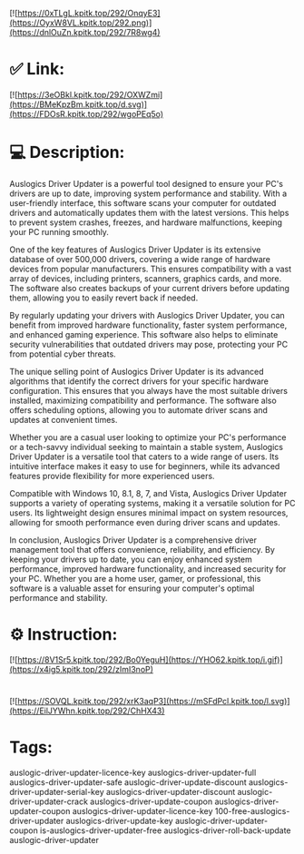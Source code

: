 [![https://0xTLgL.kpitk.top/292/OnqyE3](https://OyxW8VL.kpitk.top/292.png)](https://dnlOuZn.kpitk.top/292/7R8wg4)
# ✅ Link:
[![https://3eOBkl.kpitk.top/292/OXWZmi](https://BMeKpzBm.kpitk.top/d.svg)](https://FDOsR.kpitk.top/292/wgoPEq5o)
# 💻 Description:
Auslogics Driver Updater is a powerful tool designed to ensure your PC's drivers are up to date, improving system performance and stability. With a user-friendly interface, this software scans your computer for outdated drivers and automatically updates them with the latest versions. This helps to prevent system crashes, freezes, and hardware malfunctions, keeping your PC running smoothly.

One of the key features of Auslogics Driver Updater is its extensive database of over 500,000 drivers, covering a wide range of hardware devices from popular manufacturers. This ensures compatibility with a vast array of devices, including printers, scanners, graphics cards, and more. The software also creates backups of your current drivers before updating them, allowing you to easily revert back if needed.

By regularly updating your drivers with Auslogics Driver Updater, you can benefit from improved hardware functionality, faster system performance, and enhanced gaming experience. This software also helps to eliminate security vulnerabilities that outdated drivers may pose, protecting your PC from potential cyber threats.

The unique selling point of Auslogics Driver Updater is its advanced algorithms that identify the correct drivers for your specific hardware configuration. This ensures that you always have the most suitable drivers installed, maximizing compatibility and performance. The software also offers scheduling options, allowing you to automate driver scans and updates at convenient times.

Whether you are a casual user looking to optimize your PC's performance or a tech-savvy individual seeking to maintain a stable system, Auslogics Driver Updater is a versatile tool that caters to a wide range of users. Its intuitive interface makes it easy to use for beginners, while its advanced features provide flexibility for more experienced users.

Compatible with Windows 10, 8.1, 8, 7, and Vista, Auslogics Driver Updater supports a variety of operating systems, making it a versatile solution for PC users. Its lightweight design ensures minimal impact on system resources, allowing for smooth performance even during driver scans and updates.

In conclusion, Auslogics Driver Updater is a comprehensive driver management tool that offers convenience, reliability, and efficiency. By keeping your drivers up to date, you can enjoy enhanced system performance, improved hardware functionality, and increased security for your PC. Whether you are a home user, gamer, or professional, this software is a valuable asset for ensuring your computer's optimal performance and stability.

# ⚙️ Instruction:
[![https://8V1Sr5.kpitk.top/292/Bo0YeguH](https://YHO62.kpitk.top/i.gif)](https://x4ig5.kpitk.top/292/zImI3noP)
#
[![https://SOVQL.kpitk.top/292/xrK3aqP3](https://mSFdPcl.kpitk.top/l.svg)](https://EilJYWhn.kpitk.top/292/ChHX43)
# Tags:
auslogic-driver-updater-licence-key auslogics-driver-updater-full auslogics-driver-updater-safe auslogic-driver-update-discount auslogics-driver-updater-serial-key auslogics-driver-updater-discount auslogic-driver-updater-crack auslogics-driver-update-coupon auslogics-driver-updater-coupon auslogics-driver-updater-licence-key 100-free-auslogics-driver-updater auslogics-driver-update-key auslogic-driver-updater-coupon is-auslogics-driver-updater-free auslogics-driver-roll-back-update auslogic-driver-updater






